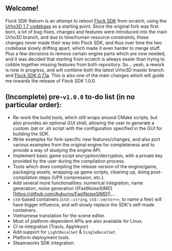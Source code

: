 ## Welcome! 

Flock SDK Reborn is an attempt to reboot [Flock SDK](https://github.com/Florastamine/FlockSDK) from scratch, using the [Urho3D 1.7 codebase](https://github.com/urho3d/Urho3D/tree/1.7) as a starting point. Since the original fork was first born, a lot of bug-fixes, changes and features were introduced into the main Urho3D branch, and due to time/human resource constraints, these changes never made their way into Flock SDK, and thus over time the two codebase slowly drifting apart, which made it even harder to merge stuff. Plus a few decisions to remove certain engine parts which are now needed, and it was decided that starting from scratch is always easier than trying to cobble together missing features from both repository. So... yeah, a rework is now in progress, and will combine both the latest Urho3D master branch and [Flock SDK 0.7.1a](https://github.com/Florastamine/FlockSDK/tree/0.7.1a). This is also one of the main changes which will guide me towards the release of Flock SDK 1.0.0.

## (Incomplete) pre-`v1.0.0` to-do list (in no particular order):

* Re-work the build tools, which still wraps around CMake scripts, but also provides an optional GUI shell, allowing the user to generate a custom .bat or .sh script with the configuration specified in the GUI for building the SDK.
* Write examples for fork-specific new features/changes, and also port various examples from the original engine for completeness and to provide a way of studying the engine API.
* Implement basic game script encryption/decryption, with a private key provided by the user during the compilation process.
* Tools which does compiling the release version of the engine/game, packaging assets, wrapping up game scripts, cleaning up, doing post-compilation steps (UPX compression, etc.).
* Add several more functionalities: numerical integration, name generation, noise generation ((FastNoiseSIMD)[https://github.com/Auburns/FastNoiseSIMD]),...
* `std`-based containers (`std::string`, `std::vector<>`, to name a few) will have bigger influence, and will slowly replace the SDK's self-made containers.
* Vietnamese translation for the scene editor.
* Most of platform-dependent APIs are also available for Linux.
* CI re-integration (Travis, AppVeyor)
* Add support for `LightDecalSet` & `SingleDecalSet`.
* Platform deployment tools.
* Steamworks SDK integration.
